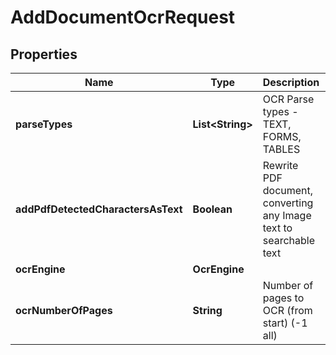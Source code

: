 

# AddDocumentOcrRequest


## Properties

| Name | Type | Description | Notes |
|------------ | ------------- | ------------- | -------------|
|**parseTypes** | **List&lt;String&gt;** | OCR Parse types - TEXT, FORMS, TABLES |  [optional] |
|**addPdfDetectedCharactersAsText** | **Boolean** | Rewrite PDF document, converting any Image text to searchable text |  [optional] |
|**ocrEngine** | **OcrEngine** |  |  [optional] |
|**ocrNumberOfPages** | **String** | Number of pages to OCR (from start) (-1 all) |  [optional] |




